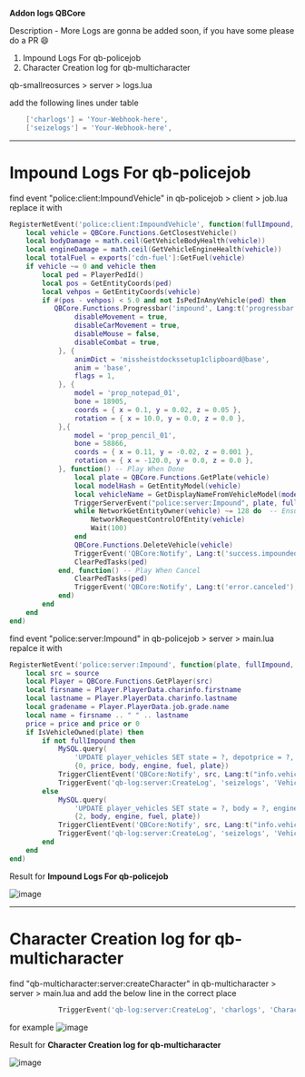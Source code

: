 **Addon logs QBCore**

Description - More Logs are gonna be added soon, if you have some please do a PR 😄

1) Impound Logs For qb-policejob
2) Character Creation log for qb-multicharacter

qb-smallreosurces > server > logs.lua

add the following lines under table
```lua
    ['charlogs'] = 'Your-Webhook-here',
    ['seizelogs'] = 'Your-Webhook-here',
```

----------------------------------------------

# Impound Logs For qb-policejob

find event "police:client:ImpoundVehicle" in qb-policejob > client > job.lua replace it with 
```lua
RegisterNetEvent('police:client:ImpoundVehicle', function(fullImpound, price)
    local vehicle = QBCore.Functions.GetClosestVehicle()
    local bodyDamage = math.ceil(GetVehicleBodyHealth(vehicle))
    local engineDamage = math.ceil(GetVehicleEngineHealth(vehicle))
    local totalFuel = exports['cdn-fuel']:GetFuel(vehicle)
    if vehicle ~= 0 and vehicle then
        local ped = PlayerPedId()
        local pos = GetEntityCoords(ped)
        local vehpos = GetEntityCoords(vehicle)
        if #(pos - vehpos) < 5.0 and not IsPedInAnyVehicle(ped) then
           QBCore.Functions.Progressbar('impound', Lang:t('progressbar.impound'), 5000, false, true, {
                disableMovement = true,
                disableCarMovement = true,
                disableMouse = false,
                disableCombat = true,
            }, {
                animDict = 'missheistdockssetup1clipboard@base',
                anim = 'base',
                flags = 1,
            }, {
                model = 'prop_notepad_01',
                bone = 18905,
                coords = { x = 0.1, y = 0.02, z = 0.05 },
                rotation = { x = 10.0, y = 0.0, z = 0.0 },
            },{
                model = 'prop_pencil_01',
                bone = 58866,
                coords = { x = 0.11, y = -0.02, z = 0.001 },
                rotation = { x = -120.0, y = 0.0, z = 0.0 },
            }, function() -- Play When Done
                local plate = QBCore.Functions.GetPlate(vehicle)
                local modelHash = GetEntityModel(vehicle)
                local vehicleName = GetDisplayNameFromVehicleModel(modelHash)
                TriggerServerEvent("police:server:Impound", plate, fullImpound, price, bodyDamage, engineDamage, totalFuel, vehicleName)
                while NetworkGetEntityOwner(vehicle) ~= 128 do  -- Ensure we have entity ownership to prevent inconsistent vehicle deletion
                    NetworkRequestControlOfEntity(vehicle)
                    Wait(100)
                end
                QBCore.Functions.DeleteVehicle(vehicle)
                TriggerEvent('QBCore:Notify', Lang:t('success.impounded'), 'success')
                ClearPedTasks(ped)
            end, function() -- Play When Cancel
                ClearPedTasks(ped)
                TriggerEvent('QBCore:Notify', Lang:t('error.canceled'), 'error')
            end)
        end
    end
end)
```

find event "police:server:Impound" in qb-policejob > server > main.lua repalce it with 
```lua
RegisterNetEvent('police:server:Impound', function(plate, fullImpound, price, body, engine, fuel, vehname)
    local src = source
    local Player = QBCore.Functions.GetPlayer(src)
    local firsname = Player.PlayerData.charinfo.firstname
    local lastname = Player.PlayerData.charinfo.lastname
    local gradename = Player.PlayerData.job.grade.name
    local name = firsname .. " " .. lastname
    price = price and price or 0
    if IsVehicleOwned(plate) then
        if not fullImpound then
            MySQL.query(
                'UPDATE player_vehicles SET state = ?, depotprice = ?, body = ?, engine = ?, fuel = ? WHERE plate = ?',
                {0, price, body, engine, fuel, plate})
            TriggerClientEvent('QBCore:Notify', src, Lang:t("info.vehicle_taken_depot", {price = price}))
            TriggerEvent('qb-log:server:CreateLog', 'seizelogs', 'Vehicle Impounded', 'red', "**[" .. GetPlayerName(src) .. "]** **" .. name .. " Impounded a Car**\nRank: **".. gradename .." ** \nModel: **" .. vehname .. "**\nPlate: **[" .. plate .. "]**\nPrice: **$" .. price .. "**\nBody Health: **" .. body .. "**\nEngine Health: **" .. engine .. "**\nFuel: **" .. fuel .. "**", false)
        else
            MySQL.query(
                'UPDATE player_vehicles SET state = ?, body = ?, engine = ?, fuel = ? WHERE plate = ?',
                {2, body, engine, fuel, plate})
            TriggerClientEvent('QBCore:Notify', src, Lang:t("info.vehicle_seized"))
            TriggerEvent('qb-log:server:CreateLog', 'seizelogs', 'Vehicle Confiscated', 'red', "**[" .. GetPlayerName(src) .. "]** **" .. name .. " Confiscated a Car**\nRank: **".. gradename .." ** \nModel: **" .. vehname .. "**\nPlate: **[" .. plate .. "]**\nBody Health: **" .. body .. "**\nEngine Health: **" .. engine .. "**\nFuel: **" .. fuel .. "**", false)
        end
    end
end)
```

Result for **Impound Logs For qb-policejob**

![image](https://github.com/OmiJod/addonlogs-qbcore/assets/69292814/d1fabeb9-67a3-479a-9531-4e41619e7407)

----------------------------------------------

# Character Creation log for qb-multicharacter

find "qb-multicharacter:server:createCharacter" in qb-multicharacter > server > main.lua and add the below line in the correct place 
```lua
            TriggerEvent('qb-log:server:CreateLog', 'charlogs', 'Character Created', 'red', '**'..GetPlayerName(src)..'** Created a Character: First Name:** '.. data.firstname .. " ** Last Name:** ".. data.lastname.. "**", false)
```
for example 
![image](https://github.com/OmiJod/addonlogs-qbcore/assets/69292814/bd4a8096-c58b-4f0e-a5e7-41e394ddc3b1)

Result for **Character Creation log for qb-multicharacter**

![image](https://github.com/OmiJod/addonlogs-qbcore/assets/69292814/1d946127-8157-4d8c-8a7c-b7e59b3dca03)

